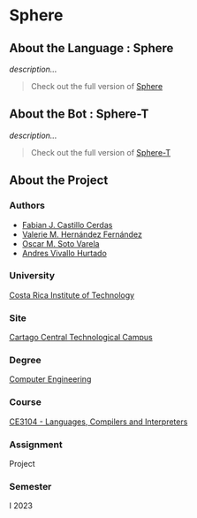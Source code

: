 # Sphere

## About the Language : Sphere

_description..._

> Check out the full version of [Sphere](https://github.com/valeriehernandez-7/Sphere/tree/main/sphere)


## About the Bot : Sphere-T

_description..._

> Check out the full version of [Sphere-T](https://github.com/valeriehernandez-7/Sphere/tree/main/sphere-t)


## About the Project

### Authors
- [Fabian J. Castillo Cerdas](https://github.com/FabianCC26)
- [Valerie M. Hernández Fernández](https://github.com/valeriehernandez-7)
- [Oscar M. Soto Varela](https://github.com/CAMANEM)
- [Andres Vivallo Hurtado](https://github.com/Vivallo04)

### University
[Costa Rica Institute of Technology](https://www.tec.ac.cr/)

### Site
[Cartago Central Technological Campus](https://www.tec.ac.cr/ubicaciones/campus-tecnologico-central-cartago)

### Degree
[Computer Engineering](https://www.tec.ac.cr/en/carreras/licentiates-degree-computer-engineering)

### Course
[CE3104 - Languages, Compilers and Interpreters](https://www.tec.ac.cr/planes-estudio/licenciatura-ingenieria-computadores)

### Assignment
Project

### Semester
I 2023